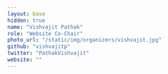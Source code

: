 ```yaml
---
layout: base
hidden: true
name: "Vishvajit Pathak"
role: "Website Co-Chair"
photo_url: "/static/img/organizers/vishvajit.jpg"
github: "vishvajitp"
twitter: "PathakVishvajit"
website: ""
---
```

